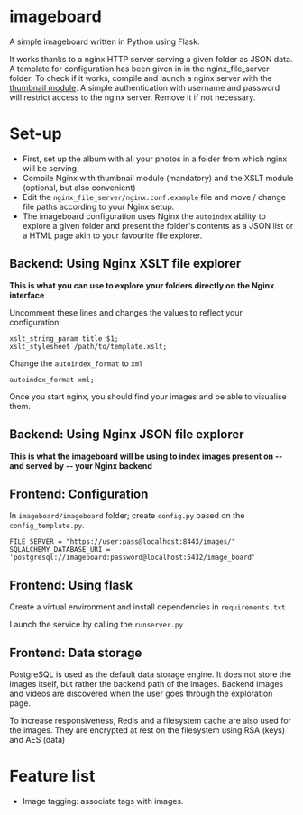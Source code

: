 # imageboard

A simple imageboard written in Python using Flask. 

It works thanks to a nginx HTTP server serving a given folder as JSON data. A template for configuration has been given in in the nginx_file_server folder.
To check if it works, compile and launch a nginx server with the [thumbnail module](https://nginx.org/en/docs/http/ngx_http_image_filter_module.html).
A simple authentication with username and password will restrict access to the nginx server. Remove it if not necessary.

# Set-up

- First, set up the album with all your photos in a folder from which nginx will be serving.
- Compile Nginx with thumbnail module (mandatory) and  the XSLT module (optional, but also convenient)
- Edit the `nginx_file_server/nginx.conf.example` file and move / change file paths according to your Nginx setup.
- The imageboard configuration uses Nginx the `autoindex` ability to explore a given folder and present the folder's
  contents as a JSON list or a HTML page akin to your favourite file explorer.

## Backend: Using Nginx XSLT file explorer
**This is what you can use to explore your folders directly on the Nginx interface**

Uncomment these lines and changes the values to reflect your configuration:
```buildoutcfg
xslt_string_param title $1;
xslt_stylesheet /path/to/template.xslt;
```
Change the `autoindex_format` to `xml`
```buildoutcfg
autoindex_format xml;
```

Once you start nginx, you should find your images and be able to visualise them.

## Backend: Using Nginx JSON file explorer
**This is what the imageboard will be using to index images present on -- and served by -- your Nginx backend**

## Frontend: Configuration
In `imageboard/imageboard` folder; create `config.py` based on the `config_template.py`.

```
FILE_SERVER = "https://user:pass@localhost:8443/images/"
SQLALCHEMY_DATABASE_URI = 'postgresql://imageboard:password@localhost:5432/image_board'
```

## Frontend: Using flask

Create a virtual environment and install dependencies in `requirements.txt`

Launch the service by calling the `runserver.py`

## Frontend: Data storage

PostgreSQL is used as the default data storage engine. It does not store the images itself, but
rather the backend path of the images. Backend images and videos are discovered when the user 
goes through the exploration page.

To increase responsiveness, Redis and a filesystem cache are also used for the images. They are encrypted at rest on the filesystem using RSA (keys) and AES (data)

# Feature list
- Image tagging: associate tags with images.
